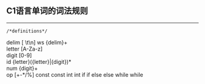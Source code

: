 ## C1语言单词的词法规则
------

	/*definitions*/
delim 		[ \t\n] 
ws 			{delim}+  
letter 		[A-Za-z]   
digit 		[0-9]   
id 			{letter}({letter}|{digit})*   
num 		    {digit}+  
op 			[+\-\*/%] 
const       const
int         int
if          if
else        else
while       while
